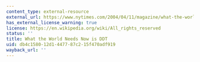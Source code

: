 ```yaml
---
content_type: external-resource
external_url: https://www.nytimes.com/2004/04/11/magazine/what-the-world-needs-now-is-ddt.html
has_external_license_warning: true
license: https://en.wikipedia.org/wiki/All_rights_reserved
status: ''
title: What the World Needs Now is DDT
uid: db4c1580-12d1-4477-87c2-15f470adf919
wayback_url: ''
---
```

